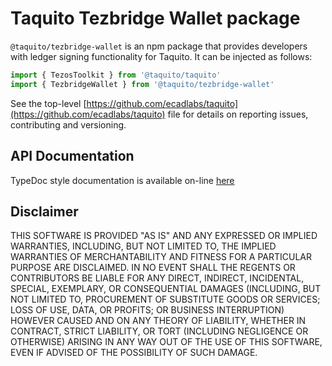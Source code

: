 # Taquito Tezbridge Wallet package

`@taquito/tezbridge-wallet` is an npm package that provides developers with ledger signing functionality for Taquito. It can be injected as follows:

```ts
import { TezosToolkit } from '@taquito/taquito'
import { TezbridgeWallet } from '@taquito/tezbridge-wallet'

```

See the top-level [https://github.com/ecadlabs/taquito](https://github.com/ecadlabs/taquito) file for details on reporting issues, contributing and versioning.

## API Documentation

TypeDoc style documentation is available on-line [here](https://tezostaquito.io/typedoc/modules/_taquito_tezbridge_wallet.html)

## Disclaimer

THIS SOFTWARE IS PROVIDED "AS IS" AND ANY EXPRESSED OR IMPLIED WARRANTIES, INCLUDING, BUT NOT LIMITED TO, THE IMPLIED WARRANTIES OF MERCHANTABILITY AND FITNESS FOR A PARTICULAR PURPOSE ARE DISCLAIMED. IN NO EVENT SHALL THE REGENTS OR CONTRIBUTORS BE LIABLE FOR ANY DIRECT, INDIRECT, INCIDENTAL, SPECIAL, EXEMPLARY, OR CONSEQUENTIAL DAMAGES (INCLUDING, BUT NOT LIMITED TO, PROCUREMENT OF SUBSTITUTE GOODS OR SERVICES; LOSS OF USE, DATA, OR PROFITS; OR BUSINESS INTERRUPTION) HOWEVER CAUSED AND ON ANY THEORY OF LIABILITY, WHETHER IN CONTRACT, STRICT LIABILITY, OR TORT (INCLUDING NEGLIGENCE OR OTHERWISE) ARISING IN ANY WAY OUT OF THE USE OF THIS SOFTWARE, EVEN IF ADVISED OF THE POSSIBILITY OF SUCH DAMAGE.